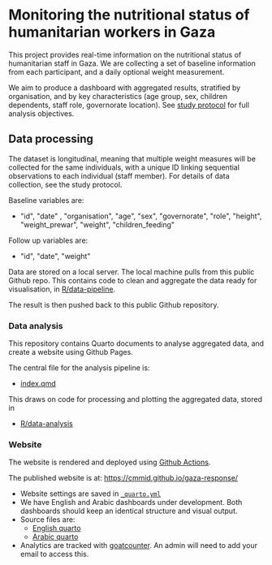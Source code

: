 # Monitoring the nutritional status of humanitarian workers in Gaza

This project provides real-time information on the nutritional status of humanitarian staff in Gaza. We are collecting a set of baseline information from each participant, and a daily optional weight measurement. 

We aim to produce a dashboard with aggregated results, stratified by organisation, and by key characteristics (age group, sex, children dependents, staff role, governorate location). See [study protocol](/protocol/protocol.docx) for full analysis objectives. 

## Data processing

The dataset is longitudinal, meaning that multiple weight measures will be collected for the same individuals, with a unique ID linking sequential observations to each individual (staff member). 
For details of data collection, see the study protocol.

Baseline variables are: 

- "id", "date" , "organisation", "age", "sex", "governorate", "role", "height", "weight_prewar", "weight", "children_feeding"

Follow up variables are:

- "id", "date", "weight"

Data are stored on a local server. 
The local machine pulls from this public Github repo. 
This contains code to clean and aggregate the data ready for visualisation, in [R/data-pipeline](./R/data-pipeline). 

The result is then pushed back to this public Github repository. 

### Data analysis

This repository contains Quarto documents to analyse aggregated data, and create a website using Github Pages.

The central file for the analysis pipeline is: 

- [index.qmd](index.qmd)

This draws on code for processing and plotting the aggregated data, stored in

- [R/data-analysis](./R/data-analysis)

### Website

The website is rendered and deployed using [Github Actions](./.github/workflows).

The published website is at: https://cmmid.github.io/gaza-response/

- Website settings are saved in [`_quarto.yml`](_quarto.yml)
- We have English and Arabic dashboards under development. Both dashboards should keep an identical structure and visual output.
- Source files are:
  - [English quarto](index.qmd)
  - [Arabic quarto](arabic.qmd)
- Analytics are tracked with [goatcounter](https://gaza-response.goatcounter.com/settings/users). An admin will need to add your email to access this.


